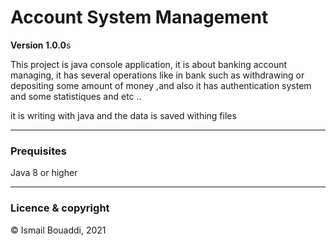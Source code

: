 # Account System Management

**Version 1.0.0**s

This project is java console application, it is about banking account managing, it has several operations like in bank such as withdrawing or depositing some amount of money ,and also it has authentication system and some statistiques and etc .. 

it is writing with java and the data is saved withing files 

---
### Prequisites
Java 8 or higher

---
### Licence & copyright 
© Ismail Bouaddi, 2021